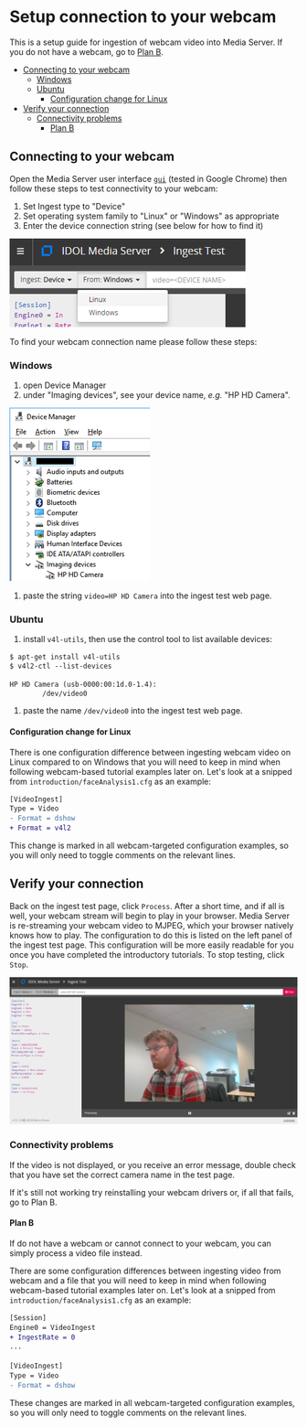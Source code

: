 # Setup connection to your webcam

This is a setup guide for ingestion of webcam video into Media Server.  If you do not have a webcam, go to [Plan B](#plan-b).

<!-- TOC -->

- [Connecting to your webcam](#connecting-to-your-webcam)
  - [Windows](#windows)
  - [Ubuntu](#ubuntu)
    - [Configuration change for Linux](#configuration-change-for-linux)
- [Verify your connection](#verify-your-connection)
  - [Connectivity problems](#connectivity-problems)
    - [Plan B](#plan-b)

<!-- /TOC -->

## Connecting to your webcam

Open the Media Server user interface [`gui`](http://127.0.0.1:14000/a=gui#/ingest) (tested in Google Chrome) then follow these steps to test connectivity to your webcam:

1. Set Ingest type to "Device"
1. Set operating system family to "Linux" or "Windows" as appropriate
1. Enter the device connection string (see below for how to find it)

![webcam-connection-test-start](./figs/webcam-connection-test-start.png)

To find your webcam connection name please follow these steps:

### Windows

1. open Device Manager
1. under "Imaging devices", see your device name, *e.g.* "HP HD Camera".

  ![webcam-device-name](./figs/webcam-device-name.png)

1. paste the string `video=HP HD Camera` into the ingest test web page.

### Ubuntu

1. install `v4l-utils`, then use the control tool to list available devices:

  ```bsh
  $ apt-get install v4l-utils
  $ v4l2-ctl --list-devices

  HP HD Camera (usb-0000:00:1d.0-1.4):
          /dev/video0
  ```

1. paste the name `/dev/video0` into the ingest test web page.

#### Configuration change for Linux

There is one configuration difference between ingesting webcam video on Linux compared to on Windows that you will need to keep in mind when following webcam-based tutorial examples later on.  Let's look at a snipped from `introduction/faceAnalysis1.cfg` as an example:

```diff
[VideoIngest]
Type = Video
- Format = dshow
+ Format = v4l2
```

This change is marked in all webcam-targeted configuration examples, so you will only need to toggle comments on the relevant lines.

## Verify your connection

Back on the ingest test page, click `Process`.  After a short time, and if all is well, your webcam stream will begin to play in your browser.  Media Server is re-streaming your webcam video to MJPEG, which your browser natively knows how to play.  The configuration to do this is listed on the left panel of the ingest test page.  This configuration will be more easily readable for you once you have completed the introductory tutorials.  To stop testing, click `Stop`.

![webcam-connection-test-connected](./figs/webcam-connection-test-connected.png)

### Connectivity problems

If the video is not displayed, or you receive an error message, double check that you have set the correct camera name in the test page.

If it's still not working try reinstalling your webcam drivers or, if all that fails, go to Plan B.

#### Plan B

If do not have a webcam or cannot connect to your webcam, you can simply process a video file instead.

There are some configuration differences between ingesting video from webcam and a file that you will need to keep in mind when following webcam-based tutorial examples later on.  Let's look at a snipped from `introduction/faceAnalysis1.cfg` as an example:

```diff
[Session]
Engine0 = VideoIngest
+ IngestRate = 0
...

[VideoIngest]
Type = Video
- Format = dshow
```

These changes are marked in all webcam-targeted configuration examples, so you will only need to toggle comments on the relevant lines.
